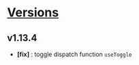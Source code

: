 # [Versions](https://github.com/Tracktor/react-utils/releases)

## v1.13.4
- **[fix]** : toggle dispatch function `useToggle`
